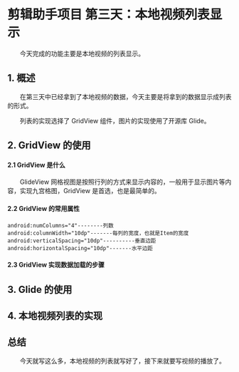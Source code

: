 # 剪辑助手项目 第三天：本地视频列表显示

　　今天完成的功能主要是本地视频的列表显示。

## 1. 概述
　　在第三天中已经拿到了本地视频的数据，今天主要是将拿到的数据显示成列表的形式。

　　列表的实现选择了 GridView 组件，图片的实现使用了开源库 Glide。

## 2. GridView 的使用

#### 2.1 GridView 是什么

　　GlideView 网格视图是按照行列的方式来显示内容的，一般用于显示图片等内容，实现九宫格图，GridView 是首选，也是最简单的。

#### 2.2 GridView 的常用属性
```
android:numColumns="4"--------列数
android:columnWidth="10dp"-------每列的宽度，也就是Item的宽度
android:verticalSpacing="10dp"----------垂直边距
android:horizontalSpacing="10dp"-------水平边距
```

#### 2.3 GridView 实现数据加载的步骤


## 3. Glide 的使用



## 4. 本地视频列表的实现


## 总结
　　今天就写这么多，本地视频的列表就写好了，接下来就要写视频的播放了。


